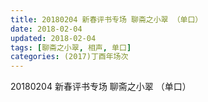 ```yaml
---
title: 20180204 新春评书专场 聊斋之小翠 （单口）
date: 2018-02-04
updated: 2018-02-04
tags: [聊斋之小翠, 相声, 单口] 
categories: (2017)丁酉年场次 
---
```

20180204 新春评书专场 聊斋之小翠 （单口）
